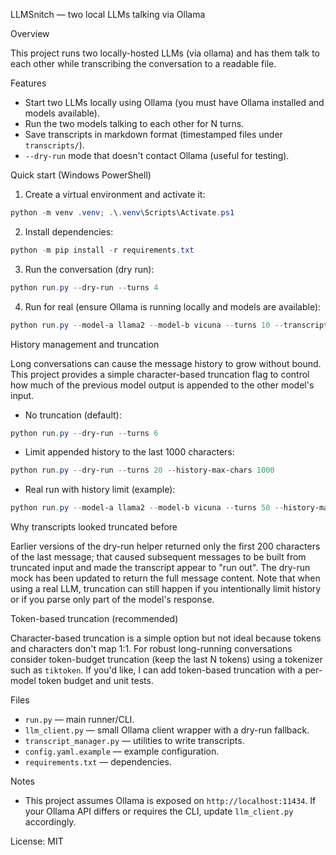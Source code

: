 LLMSnitch — two local LLMs talking via Ollama

Overview

This project runs two locally-hosted LLMs (via ollama) and has them talk to each other while transcribing the conversation to a readable file.

Features
- Start two LLMs locally using Ollama (you must have Ollama installed and models available).
- Run the two models talking to each other for N turns.
- Save transcripts in markdown format (timestamped files under `transcripts/`).
- `--dry-run` mode that doesn't contact Ollama (useful for testing).

Quick start (Windows PowerShell)

1. Create a virtual environment and activate it:

```powershell
python -m venv .venv; .\.venv\Scripts\Activate.ps1
```

2. Install dependencies:

```powershell
python -m pip install -r requirements.txt
```

3. Run the conversation (dry run):

```powershell
python run.py --dry-run --turns 4
```

4. Run for real (ensure Ollama is running locally and models are available):

```powershell
python run.py --model-a llama2 --model-b vicuna --turns 10 --transcript transcripts/session.md
```

History management and truncation

Long conversations can cause the message history to grow without bound. This project provides a simple character-based truncation flag to control how much of the previous model output is appended to the other model's input.

- No truncation (default):

```powershell
python run.py --dry-run --turns 6
```

- Limit appended history to the last 1000 characters:

```powershell
python run.py --dry-run --turns 20 --history-max-chars 1000
```

- Real run with history limit (example):

```powershell
python run.py --model-a llama2 --model-b vicuna --turns 50 --history-max-chars 2000 --transcript transcripts/session.md
```

Why transcripts looked truncated before

Earlier versions of the dry-run helper returned only the first 200 characters of the last message; that caused subsequent messages to be built from truncated input and made the transcript appear to "run out". The dry-run mock has been updated to return the full message content. Note that when using a real LLM, truncation can still happen if you intentionally limit history or if you parse only part of the model's response.

Token-based truncation (recommended)

Character-based truncation is a simple option but not ideal because tokens and characters don't map 1:1. For robust long-running conversations consider token-budget truncation (keep the last N tokens) using a tokenizer such as `tiktoken`. If you'd like, I can add token-based truncation with a per-model token budget and unit tests.

Files
- `run.py` — main runner/CLI.
- `llm_client.py` — small Ollama client wrapper with a dry-run fallback.
- `transcript_manager.py` — utilities to write transcripts.
- `config.yaml.example` — example configuration.
- `requirements.txt` — dependencies.

Notes
- This project assumes Ollama is exposed on `http://localhost:11434`. If your Ollama API differs or requires the CLI, update `llm_client.py` accordingly.

License: MIT
